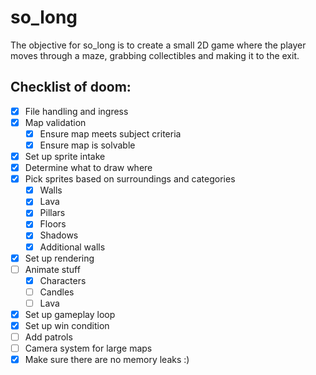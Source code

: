 # so_long
The objective for so_long is to create a small 2D game where the player moves
through a maze, grabbing collectibles and making it to the exit.

## Checklist of doom:
- [x] File handling and ingress
- [x] Map validation
  - [x] Ensure map meets subject criteria
  - [x] Ensure map is solvable
- [x] Set up sprite intake
- [x] Determine what to draw where
- [x] Pick sprites based on surroundings and categories
  - [x] Walls
  - [x] Lava
  - [x] Pillars
  - [x] Floors
  - [x] Shadows
  - [x] Additional walls
- [x] Set up rendering
- [ ] Animate stuff
  - [x] Characters
  - [ ] Candles
  - [ ] Lava
- [x] Set up gameplay loop
- [x] Set up win condition
- [ ] Add patrols
- [ ] Camera system for large maps
- [x] Make sure there are no memory leaks :)
